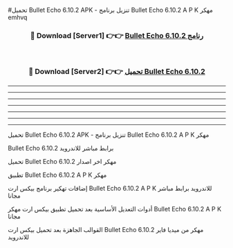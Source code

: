 #تحميل Bullet Echo 6.10.2  APK - تنزيل برنامج Bullet Echo 6.10.2  A P K مهكر emhvq 



<div align="center">
<h3>🔴 Download [Server1] 👉👉 <a href="https://apkdownload10.web.app/?title=Bullet Echo 6.10.2 ">Bullet Echo 6.10.2  رنامج</a></h3><br>

<h3>🔴 Download [Server2] 👉👉 <a href="https://apkdownload10.web.app/?title=Bullet Echo 6.10.2 ">تحميل Bullet Echo 6.10.2  </a></h3>
</div>


----------------------------------------------------------

----------------------------------------------------------

----------------------------------------------------------

----------------------------------------------------------

----------------------------------------------------------

----------------------------------------------------------

----------------------------------------------------------

تحميل Bullet Echo 6.10.2  APK - تنزيل برنامج Bullet Echo 6.10.2  A P K مهكر

Bullet Echo 6.10.2  برابط مباشر للاندرويد

تحميل Bullet Echo 6.10.2  مهكر اخر اصدار

تطبيق Bullet Echo 6.10.2  A P K مهكر

إضافات تهكير برنامج بيكس ارت Bullet Echo 6.10.2  A P K للاندرويد برابط مباشر مجانا

أدوات التعديل الأساسية بعد تحميل تطبيق بيكس ارت مهكر Bullet Echo 6.10.2  A P K مجانا

القوالب الجاهزة بعد تحميل بيكس ارت Bullet Echo 6.10.2  مهكر من ميديا فاير للاندرويد


